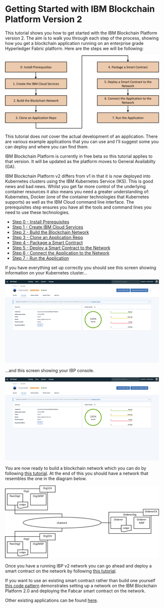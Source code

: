 # Getting Started with IBM Blockchain Platform Version 2
This tutorial shows you how to get started with the IBM Blockchain Platform version 2. The aim is to walk you through each step of the process, showing how you get a blockchain application running on an enterprise grade Hyperledger Fabric platform. Here are the steps we will be following:

![Tutorial Steps](images/tutorial-steps.png)

This tutorial does _not_ cover the actual development of an application. There are various example applications that you can use and I'll suggest some you can deploy and where you can find them.

IBM Blockchain Platform is currently in free beta so this tutorial applies to that version. It will be updated as the platform moves to General Availabilty (GA).

IBM Blockchain Platform v2 differs from v1 in that it is now deployed into Kubernetes clusters using the IBM Kubernetes Service (IKS). This is good news and bad news. Whilst you get far more control of the underlying container resources it also means you need a greater understanding of: Kubernetes, Docker (one of the container technologies that Kubernetes supports) as well as the IBM Cloud command line interface. The prerequisites step ensures you have all the tools and command lines you need to use these technologies.

- [Step 0 - Install Prerequisites](docs/prereqs.md)
- [Step 1 - Create IBM Cloud Services](docs/cloudservices.md)
- [Step 2 - Build the Blockchain Network](docs/buildnetwork.md)
- [Step 3 - Clone an Application Repo](docs/clonerepo.md)
- [Step 4 - Package a Smart Contract](docs/packagesc.md)
- [Step 5 - Deploy a Smart Contract to the  Network](docs/deploysc.md)
- [Step 6 - Connect the Application to the Network](docs/connectnetwork.md)
- [Step 7 - Run the Application](docs/runapp.md)

If you have everything set up correctly you should see this screen showing information on your Kubernetes cluster...

![Kubernetes Cluster](images/image01.png)

...and this screen showing your IBP console.

![Blockchain Console](images/image01.png)

You are now ready to build a blockchain network which you can do by following [this tutorial](https://cloud.ibm.com/docs/services/blockchain/howto?topic=blockchain-ibp-console-build-network#ibp-console-build-network). At the end of this you should have a network that resembles the one in the diagram below.

![Kubernetes Cluster](images/image03.png)

Once you have a running IBP v2 network you can go ahead and deploy a smart contract on the network by following [this tutorial](https://cloud.ibm.com/docs/services/blockchain/howto?topic=blockchain-ibp-console-smart-contracts#ibp-console-smart-contracts).

If you want to use an existing smart contract rather than build one yourself [this code pattern](https://developer.ibm.com/patterns/write-a-smart-contract-for-the-fabcarcommercial-paper-or-iks-cluster-with-saas-v2-beta-network-think/) demonstrates setting up a network on the IBM Blockchain Platform 2.0 and deploying the Fabcar smart contract on the network. 

Other existing applications can be found [here](https://cloud.ibm.com/docs/services/blockchain/howto?topic=blockchain-ibp-console-app#ibp-console-app).